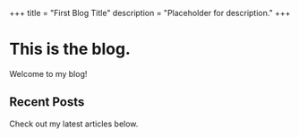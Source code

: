 +++
title = "First Blog Title"
description = "Placeholder for description."
+++

# This is the blog.

Welcome to my blog!

## Recent Posts

Check out my latest articles below. 
